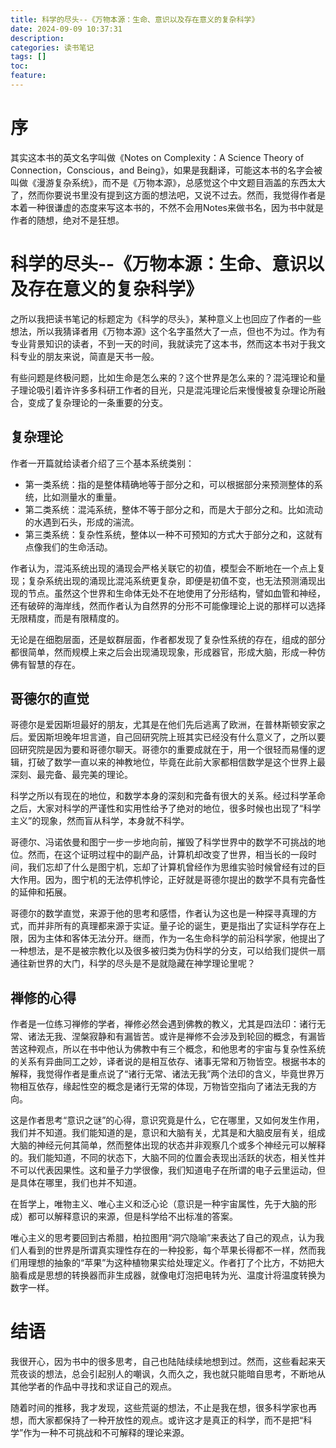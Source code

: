 ```yaml
---
title: 科学的尽头--《万物本源：生命、意识以及存在意义的复杂科学》
date: 2024-09-09 10:37:31
description:
categories: 读书笔记
tags: []
toc:
feature:
---
```


# 序

其实这本书的英文名字叫做《Notes on Complexity：A Science Theory of Connection，Conscious，and Being》，如果是我翻译，可能这本书的名字会被叫做《漫游复杂系统》，而不是《万物本源》，总感觉这个中文题目涵盖的东西太大了，然而你要说书里没有提到这方面的想法吧，又说不过去。然而，我觉得作者是本着一种很谦虚的态度来写这本书的，不然不会用Notes来做书名，因为书中就是作者的随想，绝对不是狂想。



<!-- more -->

# 科学的尽头--《万物本源：生命、意识以及存在意义的复杂科学》

之所以我把读书笔记的标题定为《科学的尽头》，某种意义上也回应了作者的一些想法，所以我猜译者用《万物本源》这个名字虽然大了一点，但也不为过。作为有专业背景知识的读者，不到一天的时间，我就读完了这本书，然而这本书对于我文科专业的朋友来说，简直是天书一般。

有些问题是终极问题，比如生命是怎么来的？这个世界是怎么来的？混沌理论和量子理论吸引着许许多多科研工作者的目光，只是混沌理论后来慢慢被复杂理论所融合，变成了复杂理论的一条重要的分支。

## 复杂理论

作者一开篇就给读者介绍了三个基本系统类别：

- 第一类系统：指的是整体精确地等于部分之和，可以根据部分来预测整体的系统，比如测量水的重量。
- 第二类系统：混沌系统，整体不等于部分之和，而是大于部分之和。比如流动的水遇到石头，形成的湍流。
- 第三类系统：复杂性系统，整体以一种不可预知的方式大于部分之和，这就有点像我们的生命活动。

作者认为，混沌系统出现的涌现会严格关联它的初值，模型会不断地在一个点上复现；复杂系统出现的涌现比混沌系统更复杂，即便是初值不变，也无法预测涌现出现的节点。虽然这个世界和生命体无处不在地使用了分形结构，譬如血管和神经，还有破碎的海岸线，然而作者认为自然界的分形不可能像理论上说的那样可以选择无限精度，而是有限精度的。

无论是在细胞层面，还是蚁群层面，作者都发现了复杂性系统的存在，组成的部分都很简单，然而规模上来之后会出现涌现现象，形成器官，形成大脑，形成一种仿佛有智慧的存在。



## 哥德尔的直觉

哥德尔是爱因斯坦最好的朋友，尤其是在他们先后逃离了欧洲，在普林斯顿安家之后。爱因斯坦晚年坦言道，自己回研究院上班其实已经没有什么意义了，之所以要回研究院是因为要和哥德尔聊天。哥德尔的重要成就在于，用一个很轻而易懂的逻辑，打破了数学一直以来的神教地位，毕竟在此前大家都相信数学是这个世界上最深刻、最完备、最完美的理论。

科学之所以有现在的地位，和数学本身的深刻和完备有很大的关系。经过科学革命之后，大家对科学的严谨性和实用性给予了绝对的地位，很多时候也出现了“科学主义”的现象，然而盲从科学，本身就不科学。

哥德尔、冯诺依曼和图宁一步一步地向前，摧毁了科学世界中的数学不可挑战的地位。然而，在这个证明过程中的副产品，计算机却改变了世界，相当长的一段时间，我们忘却了什么是图宁机，忘却了计算机曾经作为思维实验时候曾经有过的巨大作用。因为，图宁机的无法停机悖论，正好就是哥德尔提出的数学不具有完备性的延伸和拓展。

哥德尔的数学直觉，来源于他的思考和感悟，作者认为这也是一种探寻真理的方式，而并非所有的真理都来源于实证。量子论的诞生，更是指出了实证科学存在上限，因为主体和客体无法分开。继而，作为一名生命科学的前沿科学家，他提出了一种想法，是不是被宗教化以及很多被归类为伪科学的分支，可以给我们提供一扇通往新世界的大门，科学的尽头是不是就隐藏在神学理论里呢？

## 禅修的心得

作者是一位练习禅修的学者，禅修必然会遇到佛教的教义，尤其是四法印：诸行无常、诸法无我、涅槃寂静和有漏皆苦。或许是禅修不会涉及到轮回的概念，有漏皆苦这种观点，所以在书中他认为佛教中有三个概念，和他思考的宇宙与复杂性系统的关系有异曲同工之妙，译者说的是相互依存、诸事无常和万物皆空。根据书本的解释，我觉得作者是重点说了“诸行无常、诸法无我”两个法印的含义，毕竟世界万物相互依存，缘起性空的概念是诸行无常的体现，万物皆空指向了诸法无我的方向。

这是作者思考“意识之谜”的心得，意识究竟是什么，它在哪里，又如何发生作用，我们并不知道。我们能知道的是，意识和大脑有关，尤其是和大脑皮层有关，组成大脑的神经元何其简单，然而整体出现的状态并非观察几个或多个神经元可以解释的。我们能知道，不同的状态下，大脑不同的位置会表现出活跃的状态，相关性并不可以代表因果性。这和量子力学很像，我们知道电子在所谓的电子云里运动，但是具体在哪里，我们也并不知道。

在哲学上，唯物主义、唯心主义和泛心论（意识是一种宇宙属性，先于大脑的形成）都可以解释意识的来源，但是科学给不出标准的答案。

唯心主义的思考要回到古希腊，柏拉图用“洞穴隐喻”来表达了自己的观点，认为我们人看到的世界是所谓真实理性存在的一种投影，每个苹果长得都不一样，然而我们用理想的抽象的“苹果”为这种植物果实给处理定义。作者打了个比方，不妨把大脑看成是思想的转换器而非生成器，就像电灯泡把电转为光、温度计将温度转换为数字一样。

# 结语

我很开心，因为书中的很多思考，自己也陆陆续续地想到过。然而，这些看起来天荒夜谈的想法，总会引起别人的嘲讽，久而久之，我也就只能暗自思考，不断地从其他学者的作品中寻找和求证自己的观点。

随着时间的推移，我才发现，这些荒诞的想法，不止是我在想，很多科学家也再想，而大家都保持了一种开放性的观点。或许这才是真正的科学，而不是把“科学”作为一种不可挑战和不可解释的理论来源。



